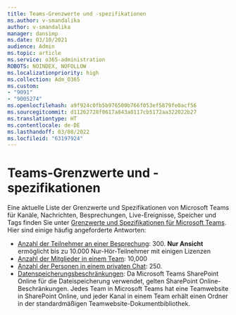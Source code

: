 ```yaml
---
title: Teams-Grenzwerte und -spezifikationen
ms.author: v-smandalika
author: v-smandalika
manager: dansimp
ms.date: 03/10/2021
audience: Admin
ms.topic: article
ms.service: o365-administration
ROBOTS: NOINDEX, NOFOLLOW
ms.localizationpriority: high
ms.collection: Adm_O365
ms.custom:
- "9091"
- "9005274"
ms.openlocfilehash: a9f924c0fb5b976500b766f053ef5879fe0acf56
ms.sourcegitcommit: d11262728f0617a843a0117cb5172aa322022b27
ms.translationtype: HT
ms.contentlocale: de-DE
ms.lasthandoff: 03/08/2022
ms.locfileid: "63197924"
---
```

# <a name="teams-limits-and-specifications"></a>Teams-Grenzwerte und -spezifikationen

Eine aktuelle Liste der Grenzwerte und Spezifikationen von Microsoft Teams für Kanäle, Nachrichten, Besprechungen, Live-Ereignisse, Speicher und Tags finden Sie unter [Grenzwerte und Spezifikationen für Microsoft Teams](https://docs.microsoft.com/microsoftteams/limits-specifications-teams). Hier sind einige häufig angeforderte Antworten:

- [Anzahl der Teilnehmer an einer Besprechung](https://docs.microsoft.com/microsoftteams/limits-specifications-teams#meetings-and-calls): 300. **Nur Ansicht** ermöglicht bis zu 10.000 Nur-Hör-Teilnehmer mit einigen Lizenzen
- [Anzahl der Mitglieder in einem Team](https://docs.microsoft.com/microsoftteams/limits-specifications-teams#teams-and-channels): 10,000
- [Anzahl der Personen in einem privaten Chat](https://docs.microsoft.com/microsoftteams/limits-specifications-teams#chat): 250. 
- [Datenspeicherungsbeschränkungen](https://docs.microsoft.com/microsoftteams/limits-specifications-teams#storage): Da Microsoft Teams SharePoint Online für die Dateispeicherung verwendet, gelten SharePoint Online-Beschränkungen. Jedes Team in Microsoft Teams hat eine Teamwebsite in SharePoint Online, und jeder Kanal in einem Team erhält einen Ordner in der standardmäßigen Teamwebsite-Dokumentbibliothek.

